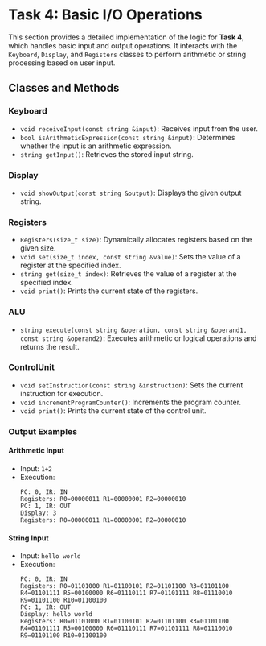 # Task 4: Basic I/O Operations

This section provides a detailed implementation of the logic for **Task 4**, which handles basic input and output operations. It interacts with the `Keyboard`, `Display`, and `Registers` classes to perform arithmetic or string processing based on user input.

## Classes and Methods

### Keyboard
- `void receiveInput(const string &input)`: Receives input from the user.
- `bool isArithmeticExpression(const string &input)`: Determines whether the input is an arithmetic expression.
- `string getInput()`: Retrieves the stored input string.

### Display
- `void showOutput(const string &output)`: Displays the given output string.

### Registers
- `Registers(size_t size)`: Dynamically allocates registers based on the given size.
- `void set(size_t index, const string &value)`: Sets the value of a register at the specified index.
- `string get(size_t index)`: Retrieves the value of a register at the specified index.
- `void print()`: Prints the current state of the registers.

### ALU
- `string execute(const string &operation, const string &operand1, const string &operand2)`: Executes arithmetic or logical operations and returns the result.

### ControlUnit
- `void setInstruction(const string &instruction)`: Sets the current instruction for execution.
- `void incrementProgramCounter()`: Increments the program counter.
- `void print()`: Prints the current state of the control unit.


### Output Examples

#### Arithmetic Input
- Input: `1+2`
- Execution:
  ```
  PC: 0, IR: IN
  Registers: R0=00000011 R1=00000001 R2=00000010
  PC: 1, IR: OUT
  Display: 3
  Registers: R0=00000011 R1=00000001 R2=00000010
  ```

#### String Input
- Input: `hello world`
- Execution:
  ```
  PC: 0, IR: IN
  Registers: R0=01101000 R1=01100101 R2=01101100 R3=01101100 R4=01101111 R5=00100000 R6=01110111 R7=01101111 R8=01110010 R9=01101100 R10=01100100
  PC: 1, IR: OUT
  Display: hello world
  Registers: R0=01101000 R1=01100101 R2=01101100 R3=01101100 R4=01101111 R5=00100000 R6=01110111 R7=01101111 R8=01110010 R9=01101100 R10=01100100
  ```
